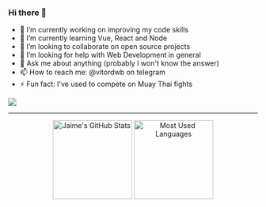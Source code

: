 ### Hi there 👋

- 🔭 I’m currently working on improving my code skills
- 🌱 I’m currently learning Vue, React and Node
- 👯 I’m looking to collaborate on open source projects
- 🤔 I’m looking for help with Web Development in general
- 💬 Ask me about anything (probably I won't know the answer)
- 📫 How to reach me: @vitordwb on telegram
- ⚡ Fun fact: I've used to compete on Muay Thai fights

![](https://komarev.com/ghpvc/?username=vitordwb&style=flat-square)

<hr>

<p align="center">
    <img alt="Jaime's GitHub Stats" height="160em"  src="https://github-readme-stats.vercel.app/api?username=vitordwb&theme=dark&show_icons=true">
    <img alt="Most Used Languages" height="160em" src="https://github-readme-stats.vercel.app/api/top-langs/?username=vitordwb&hide=html&layout=compact&theme=dark">
</p>
